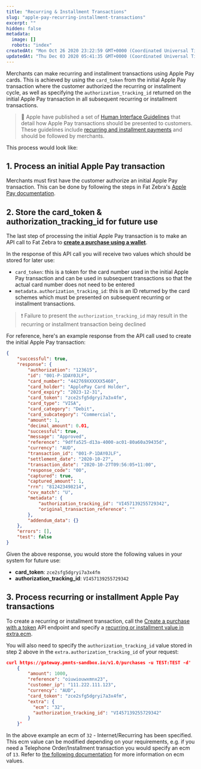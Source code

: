 ```yaml
---
title: "Recurring & Installment Transactions"
slug: "apple-pay-recurring-installment-transactions"
excerpt: ""
hidden: false
metadata: 
  image: []
  robots: "index"
createdAt: "Mon Oct 26 2020 23:22:59 GMT+0000 (Coordinated Universal Time)"
updatedAt: "Thu Dec 03 2020 05:41:35 GMT+0000 (Coordinated Universal Time)"
---
```

Merchants can make recurring and installment transactions using Apple Pay cards. This is achieved by using the `card_token` from the initial Apple Pay transaction where the customer authorized the recurring or installment cycle, as well as specifying the `authorization_tracking_id` returned on the initial Apple Pay transaction in all subsequent recurring or installment transactions.

> 📘 Apple have published a set of [Human Interface Guidelines](https://developer.apple.com/design/human-interface-guidelines/apple-pay/overview/payment-types/) that detail how Apple Pay transactions should be presented to customers. These guidelines include [recurring and installment payments](https://developer.apple.com/design/human-interface-guidelines/apple-pay/overview/payment-types/) and should be followed by merchants.

This process would look like:

## 1. Process an initial Apple Pay transaction

Merchants must first have the customer authorize an initial Apple Pay transaction. This can be done by following the steps in Fat Zebra's [Apple Pay documentation](doc:apple-pay).

## 2. Store the card_token & authorization_tracking_id for future use

The last step of processing the initial Apple Pay transaction is to make an API call to Fat Zebra to [**create a purchase using a wallet**](https://docs.fatzebra.com/v1.0/reference#create-a-purchase-with-wallet).

In the response of this API call you will receive two values which should be stored for later use:

- `card_token`: this is a token for the card number used in the initial Apple Pay transaction and can be used in subsequent transactions so that the actual card number does not need to be entered
- `metadata.authorization_tracking_id`: this is an ID returned by the card schemes which must be presented on subsequent recurring or installment transactions.

> ❗️ Failure to present the `authorization_tracking_id` may result in the recurring or installment transaction being declined

For reference, here's an example response from the API call used to create the initial Apple Pay transaction:

```json Response from create a purchase with a wallet API call
{
    "successful": true,
    "response": {
        "authorization": "123615",
        "id": "001-P-1DAY0JLF",
        "card_number": "442769XXXXXX5460",
        "card_holder": "ApplePay Card Holder",
        "card_expiry": "2023-12-31",
        "card_token": "zce2sfg5dgryi7a3x4fm",
        "card_type": "VISA",
        "card_category": "Debit",
        "card_subcategory": "Commercial",
        "amount": 1,
        "decimal_amount": 0.01,
        "successful": true,
        "message": "Approved",
        "reference": "9dffa525-d13a-4000-ac01-80a60a39435d",
        "currency": "AUD",
        "transaction_id": "001-P-1DAY0JLF",
        "settlement_date": "2020-10-27",
        "transaction_date": "2020-10-27T09:56:05+11:00",
        "response_code": "00",
        "captured": true,
        "captured_amount": 1,
        "rrn": "812423498214",
        "cvv_match": "U",
        "metadata": {
            "authorization_tracking_id": "VI457139255729342",
            "original_transaction_reference": ""
        },
        "addendum_data": {}
    },
    "errors": [],
    "test": false
}
```

Given the above response, you would store the following values in your system for future use:

- **card_token**: `zce2sfg5dgryi7a3x4fm`
- **authorization_tracking_id**: `VI457139255729342`

## 3. Process recurring or installment Apple Pay transactions

To create a recurring or installment transaction, call the [Create a purchase with a token](ref:create-a-purchase-with-a-token-1) API endpoint and specify a [recurring or installment value in extra.ecm](doc:recurring-and-other-transaction-types).

You will also need to specify the `authorization_tracking_id` value stored in step 2 above in the `extra.authorization_tracking_id` of your request:

```json Create a recurring Apple Pay purchase
curl https://gateway.pmnts-sandbox.io/v1.0/purchases -u TEST:TEST -d' 
    { 
        "amount": 1000, 
        "reference": "oiuwiouwxmnx23", 
        "customer_ip": "111.222.111.123", 
        "currency": "AUD", 
        "card_token": "zce2sfg5dgryi7a3x4fm",
        "extra": {
          "ecm": "32",
          "authorization_tracking_id": "VI457139255729342"
        }
    }'
```

In the above example an ecm of `32` - Internet/Recurring has been specified. This ecm value can be modified depending on your requirements, e.g. if you need a Telephone Order/Installment transaction you would specify an ecm of `13`. Refer to  [the following documentation](doc:recurring-and-other-transaction-types) for more information on ecm values.
